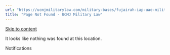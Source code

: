```yaml
---
url: "https://ucmjmilitarylaw.com/military-bases/fujairah-iap-uae-military-defense-lawyer-ucmj-legal-guide/%7Blocation13"
title: "Page Not Found - UCMJ Military Law"
---
```


[Skip to content](https://ucmjmilitarylaw.com/military-bases/fujairah-iap-uae-military-defense-lawyer-ucmj-legal-guide/%7Blocation13#content)

It looks like nothing was found at this location.

Notifications